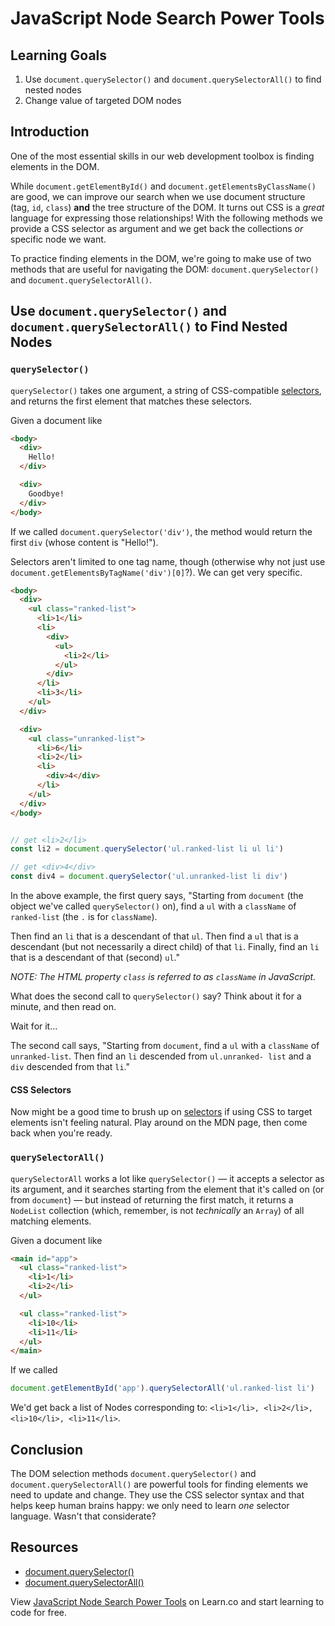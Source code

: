 # JavaScript Node Search Power Tools

## Learning Goals

1. Use `document.querySelector()` and `document.querySelectorAll()` to find nested nodes
2. Change value of targeted DOM nodes

## Introduction

One of the most essential skills in our web development toolbox is finding
elements in the DOM.

While `document.getElementById()` and `document.getElementsByClassName()` are
good, we can improve our search when we use document structure (tag, `id`,
`class`) **and** the tree structure of the DOM. It turns out CSS is a _great_
language for expressing those relationships! With the following methods we provide
a CSS selector as argument and we get back the collections _or_ specific node
we want.

To practice finding elements in the DOM, we're going to make use of two methods
that are useful for navigating the DOM: `document.querySelector()` and
`document.querySelectorAll()`.

## Use `document.querySelector()` and `document.querySelectorAll()` to Find Nested Nodes

### `querySelector()`

`querySelector()` takes one argument, a string of CSS-compatible [selectors][], and returns
the first element that matches these selectors.

Given a document like

```html
<body>
  <div>
    Hello!
  </div>

  <div>
    Goodbye!
  </div>
</body>
```

If we called `document.querySelector('div')`, the method would return the first
`div` (whose content is "Hello!").

Selectors aren't limited to one tag name, though (otherwise why not just use
`document.getElementsByTagName('div')[0]`?). We can get very specific.

```html
<body>
  <div>
    <ul class="ranked-list">
      <li>1</li>
      <li>
        <div>
          <ul>
            <li>2</li>
          </ul>
        </div>
      </li>
      <li>3</li>
    </ul>
  </div>

  <div>
    <ul class="unranked-list">
      <li>6</li>
      <li>2</li>
      <li>
        <div>4</div>
      </li>
    </ul>
  </div>
</body>
```

```javascript

// get <li>2</li>
const li2 = document.querySelector('ul.ranked-list li ul li')

// get <div>4</div>
const div4 = document.querySelector('ul.unranked-list li div')

```

In the above example, the first query says, "Starting from `document` (the
object we've called `querySelector()` on), find a `ul` with a `className` of
`ranked-list` (the `.` is for `className`).

Then find an `li` that is a descendant of that `ul`. Then find a `ul` that is a
descendant (but not necessarily a direct child) of that `li`. Finally, find an
`li` that is a descendant of that (second) `ul`."

_NOTE: The HTML property `class` is referred to as `className` in JavaScript._

What does the second call to `querySelector()` say? Think about it for a
minute, and then read on.

Wait for it...

The second call says, "Starting from `document`, find a `ul` with a
`className` of `unranked-list`. Then find an `li` descended from `ul.unranked-
list` and a `div` descended from that `li`."

#### CSS Selectors

Now might be a good time to brush up on [selectors][selectors] if using CSS to
target elements isn't feeling natural. Play around on the MDN page, then come
back when you're ready.

### `querySelectorAll()`

`querySelectorAll` works a lot like `querySelector()` — it accepts a selector
as its argument, and it searches starting from the element that it's called on
(or from `document`) — but instead of returning the first match, it returns a
`NodeList` collection (which, remember, is not _technically_ an `Array`) of
all matching elements.

Given a document like

``` html
<main id="app">
  <ul class="ranked-list">
    <li>1</li>
    <li>2</li>
  </ul>

  <ul class="ranked-list">
    <li>10</li>
    <li>11</li>
  </ul>
</main>
```

If we called

```js
document.getElementById('app').querySelectorAll('ul.ranked-list li')
```

We'd get back a list of Nodes corresponding to: `<li>1</li>, <li>2</li>, <li>10</li>, <li>11</li>`.

## Conclusion

The DOM selection methods `document.querySelector()` and
`document.querySelectorAll()` are powerful tools for finding elements we need
to update and change. They use the CSS selector syntax and that helps keep 
human brains happy: we only need to learn _one_ selector language. Wasn't that
considerate?

## Resources

- [document.querySelector()](https://developer.mozilla.org/en-US/docs/Web/API/Document/querySelector)
- [document.querySelectorAll()](https://developer.mozilla.org/en-US/docs/Web/API/Document/querySelectorAll)

[selectors]: https://developer.mozilla.org/en-US/docs/Web/Guide/CSS/Getting_Started/Selectors

<p class='util--hide'>View <a href='https://learn.co/lessons/fewpjs-queryselector-methods'>JavaScript Node Search Power Tools</a> on Learn.co and start learning to code for free.</p>
